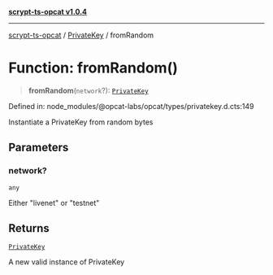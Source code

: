 [**scrypt-ts-opcat v1.0.4**](../../../README.md)

***

[scrypt-ts-opcat](../../../README.md) / [PrivateKey](../README.md) / fromRandom

# Function: fromRandom()

> **fromRandom**(`network`?): [`PrivateKey`](../../../classes/PrivateKey.md)

Defined in: node\_modules/@opcat-labs/opcat/types/privatekey.d.cts:149

Instantiate a PrivateKey from random bytes

## Parameters

### network?

`any`

Either "livenet" or "testnet"

## Returns

[`PrivateKey`](../../../classes/PrivateKey.md)

A new valid instance of PrivateKey
